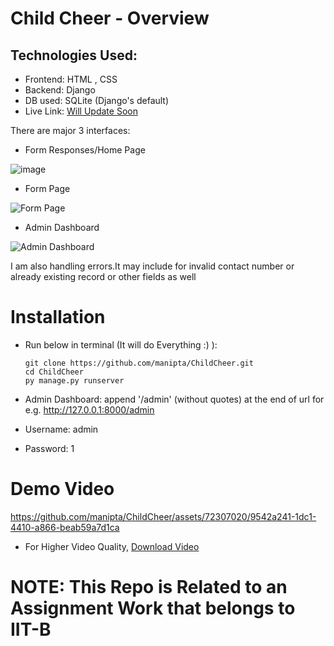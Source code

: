 # Child Cheer - Overview
## Technologies Used:
- Frontend: HTML , CSS
- Backend: Django
- DB used: SQLite (Django's default)
- Live Link: [Will Update Soon](https://www.linkedin.com/in/manigargpta/)

There are major 3 interfaces:
- Form Responses/Home Page
  
![image](https://github.com/manipta/ChildCheer/assets/72307020/30a12a4c-0141-4d13-9542-51f791c3e101)

- Form Page
  
![Form Page](https://github.com/manipta/ChildCheer/assets/72307020/1f8eed2a-5d97-4706-a404-60c5b8343409)

- Admin Dashboard

![Admin Dashboard](https://github.com/manipta/ChildCheer/assets/72307020/c8f1dca2-b824-4e10-8ba4-2c314258ac03)

I am also handling errors.It may include for invalid contact number or already existing record or other fields as well

# Installation
- Run below in terminal (It will do Everything :) ):

  ```
  git clone https://github.com/manipta/ChildCheer.git
  cd ChildCheer
  py manage.py runserver
  ```
- Admin Dashboard: append '/admin' (without quotes) at the end of url for e.g. http://127.0.0.1:8000/admin
- Username: admin
- Password: 1

# Demo Video

https://github.com/manipta/ChildCheer/assets/72307020/9542a241-1dc1-4410-a866-beab59a7d1ca

- For Higher Video Quality, [Download Video](https://drive.google.com/file/d/1kN6vA-kFSTC6MGvbDvOf7unzeFpW3310/view?usp=sharing)
  
# NOTE: This Repo is Related to an Assignment Work that belongs to IIT-B
